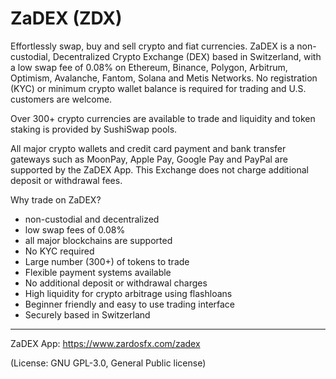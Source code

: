 # ZaDEX (ZDX)
Effortlessly swap, buy and sell crypto and fiat currencies.
ZaDEX is a non-custodial, Decentralized Crypto Exchange (DEX) based in Switzerland, with a low swap fee of 0.08% on Ethereum, Binance, Polygon, Arbitrum, Optimism, Avalanche, Fantom, Solana and Metis Networks. No registration (KYC) or minimum crypto wallet balance is required for trading and U.S. customers are welcome.

Over 300+ crypto currencies are available to trade and liquidity and token staking is provided by SushiSwap pools.

All major crypto wallets and credit card payment and bank transfer gateways such as MoonPay, Apple Pay, Google Pay and PayPal are supported by the ZaDEX App. This Exchange does not charge additional deposit or withdrawal fees.

Why trade on ZaDEX?
- non-custodial and decentralized
- low swap fees of 0.08%
- all major blockchains are supported
- No KYC required
- Large number (300+) of tokens to trade
- Flexible payment systems available
- No additional deposit or withdrawal charges
- High liquidity for crypto arbitrage using flashloans
- Beginner friendly and easy to use trading interface
- Securely based in Switzerland

____
ZaDEX App: https://www.zardosfx.com/zadex

(License: GNU GPL-3.0, General Public license)
